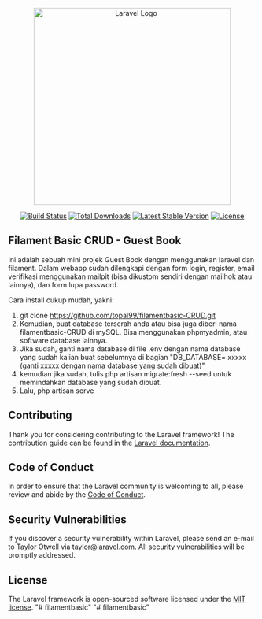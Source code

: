 <p align="center"><a href="https://laravel.com" target="_blank"><img src="https://raw.githubusercontent.com/laravel/art/master/logo-lockup/5%20SVG/2%20CMYK/1%20Full%20Color/laravel-logolockup-cmyk-red.svg" width="400" alt="Laravel Logo"></a></p>

<p align="center">
<a href="https://github.com/laravel/framework/actions"><img src="https://github.com/laravel/framework/workflows/tests/badge.svg" alt="Build Status"></a>
<a href="https://packagist.org/packages/laravel/framework"><img src="https://img.shields.io/packagist/dt/laravel/framework" alt="Total Downloads"></a>
<a href="https://packagist.org/packages/laravel/framework"><img src="https://img.shields.io/packagist/v/laravel/framework" alt="Latest Stable Version"></a>
<a href="https://packagist.org/packages/laravel/framework"><img src="https://img.shields.io/packagist/l/laravel/framework" alt="License"></a>
</p>

## Filament Basic CRUD - Guest Book

Ini adalah sebuah mini projek Guest Book dengan menggunakan laravel dan filament. Dalam webapp sudah dilengkapi dengan form login, register, email verifikasi menggunakan mailpit (bisa dikustom sendiri dengan mailhok atau lainnya), dan form lupa password.

Cara install cukup mudah, yakni:
1. git clone https://github.com/topal99/filamentbasic-CRUD.git
2. Kemudian, buat database terserah anda atau bisa juga diberi nama filamentbasic-CRUD di mySQL. Bisa menggunakan phpmyadmin, atau software database lainnya.
3. Jika sudah, ganti nama database di file .env dengan nama database yang sudah kalian buat sebelumnya di bagian "DB_DATABASE= xxxxx (ganti xxxxx dengan nama database yang sudah dibuat)"
4. kemudian jika sudah, tulis php artisan migrate:fresh --seed untuk memindahkan database yang sudah dibuat.
5. Lalu, php artisan serve

## Contributing

Thank you for considering contributing to the Laravel framework! The contribution guide can be found in the [Laravel documentation](https://laravel.com/docs/contributions).

## Code of Conduct

In order to ensure that the Laravel community is welcoming to all, please review and abide by the [Code of Conduct](https://laravel.com/docs/contributions#code-of-conduct).

## Security Vulnerabilities

If you discover a security vulnerability within Laravel, please send an e-mail to Taylor Otwell via [taylor@laravel.com](mailto:taylor@laravel.com). All security vulnerabilities will be promptly addressed.

## License

The Laravel framework is open-sourced software licensed under the [MIT license](https://opensource.org/licenses/MIT).
"# filamentbasic" 
"# filamentbasic" 

